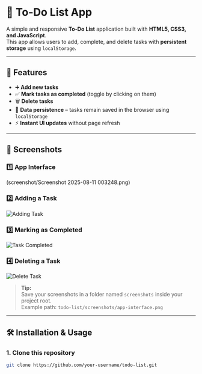 # 📝 To-Do List App

A simple and responsive **To-Do List** application built with **HTML5, CSS3, and JavaScript**.  
This app allows users to add, complete, and delete tasks with **persistent storage** using `localStorage`.

---

## 🚀 Features
- ➕ **Add new tasks**
- ✅ **Mark tasks as completed** (toggle by clicking on them)
- 🗑 **Delete tasks**
- 💾 **Data persistence** – tasks remain saved in the browser using `localStorage`
- ⚡ **Instant UI updates** without page refresh

---

## 📸 Screenshots

### 1️⃣ App Interface
(screenshot/Screenshot 2025-08-11 003248.png)

### 2️⃣ Adding a Task
![Adding Task](screenshots/add-task.png)

### 3️⃣ Marking as Completed
![Task Completed](screenshots/task-completed.png)

### 4️⃣ Deleting a Task
![Delete Task](screenshots/delete-task.png)

> **Tip:**  
> Save your screenshots in a folder named `screenshots` inside your project root.  
> Example path: `todo-list/screenshots/app-interface.png`

---

## 🛠 Installation & Usage

### 1. Clone this repository
```bash
git clone https://github.com/your-username/todo-list.git
